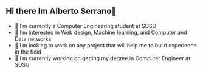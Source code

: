 ## Hi there Im Alberto Serrano👋
- 🌱 I’m currently a Computer Engineering student at SDSU
- 👀 I’m interested in Web design, Machine learning, and Computer and Data networks
- 💞️ I’m looking to work on any project that will help me to build experience in the field
- 🔭 I’m currently working on getting my degree in Computer Engineer at SDSU
<!--
**albertoserr18/albertoserr18** is a ✨ _special_ ✨ repository because its `README.md` (this file) appears on your GitHub profile.

Here are some ideas to get you started:

- 🔭 I’m currently working on ...
- 🌱 I’m currently learning ...
- 👯 I’m looking to collaborate on ...
- 🤔 I’m looking for help with ...
- 💬 Ask me about ...
- 📫 How to reach me: ...
- 😄 Pronouns: ...
- ⚡ Fun fact: ...
-->
